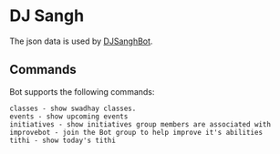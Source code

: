 # DJ Sangh

The json data is used by [DJSanghBot](http://t.me/DJSanghBot).

## Commands

Bot supports the following commands:

```commands
classes - show swadhay classes.
events - show upcoming events
initiatives - show initiatives group members are associated with
improvebot - join the Bot group to help improve it's abilities
tithi - show today's tithi
```

